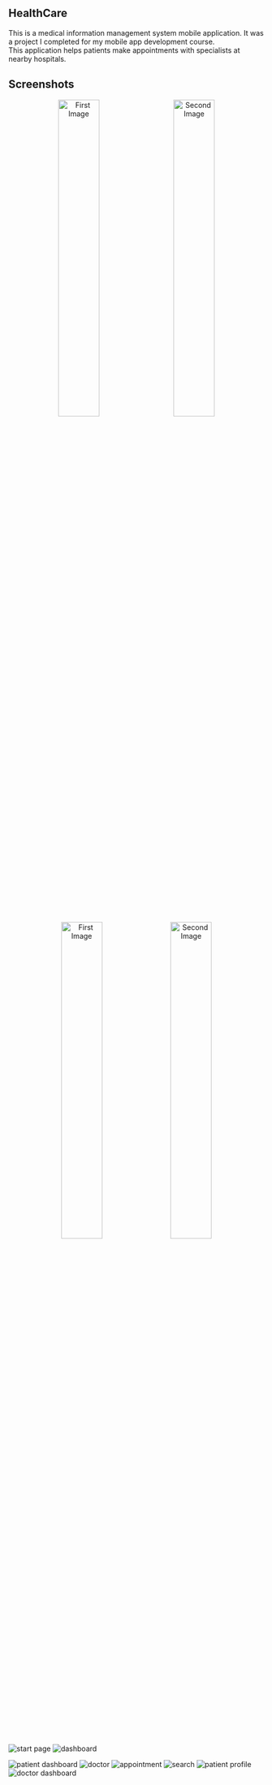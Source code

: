## HealthCare
This is a medical information management system mobile application. It was a project I completed for my mobile app development course. This application helps patients make appointments with specialists at nearby hospitals.

## Screenshots

<p align="center" style="margin-bottom: 60px">
  <img src="https://i.ibb.co/VJFxS5x/start-page.jpg" alt="First Image" style="width: 40%; margin-right: 2%;">&nbsp;&nbsp;&nbsp;
  <img src="https://i.ibb.co/xGCpzMY/dashboard.jpg" alt="Second Image" style="width: 40%;">
</p>

<p align="center" style="margin-bottom: 60px">
  <img src="https://i.ibb.co/VJFxS5x/start-page.jpg" alt="First Image" style="width: 40%; margin-right: 2%;">
  <img src="https://i.ibb.co/xGCpzMY/dashboard.jpg" alt="Second Image" style="width: 40%;">
</p>




![start page](https://i.ibb.co/VJFxS5x/start-page.jpg)
![dashboard](https://i.ibb.co/xGCpzMY/dashboard.jpg)



![patient dashboard](https://ibb.co/XD8stzc)
![doctor](https://ibb.co/0Cy1ykb)
![appointment](https://ibb.co/YD1RLbH)
![search](https://ibb.co/WpsCSYN)
![patient profile](https://ibb.co/Ssb6JNf)
![doctor dashboard](https://ibb.co/829L4fq)
